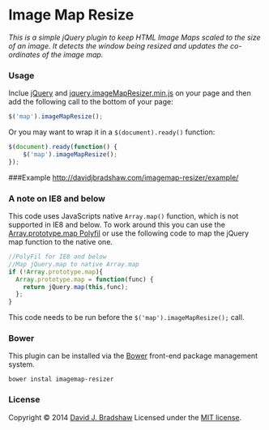 # Image Map Resize

*This is a simple jQuery plugin to keep HTML Image Maps scaled to the size of an image. It detects the window being resized and updates the co-ordinates of the image map.*

### Usage

Inclue [jQuery](http://jquery.com) and [jquery.imageMapResizer.min.js](https://raw2.github.com/davidjbradshaw/imagemap-resizer/master/js/jquery.imageMapResizer.min.js) on your page and then add the following call to the bottom of your page:

```js
$('map').imageMapResize();
```

Or you may want to wrap it in a `$(document).ready()` function:

```js
$(document).ready(function() {
    $('map').imageMapResize();
});
```

###Example
http://davidjbradshaw.com/imagemap-resizer/example/

### A note on IE8 and below

This code uses JavaScripts native `Array.map()` function, which is not supported in IE8 and below. To work around this you can use the [Array.prototype.map Polyfil](https://developer.mozilla.org/en-US/docs/Web/JavaScript/Reference/Global_Objects/Array/map) or use the following code to map the jQuery map function to the native one.

```js
//PolyFil for IE8 and below
//Map jQuery.map to native Array.map
if (!Array.prototype.map){
  Array.prototype.map = function(func) {
    return jQuery.map(this,func);
  };
}
```

This code needs to be run before the `$('map').imageMapResize();` call.

### Bower

This plugin can be installed via the [Bower](http://bower.io) front-end package management system.

    bower instal imagemap-resizer

### License
Copyright &copy; 2014 [David J. Bradshaw](https://github.com/davidjbradshaw)
Licensed under the [MIT license](http://opensource.org/licenses/MIT).